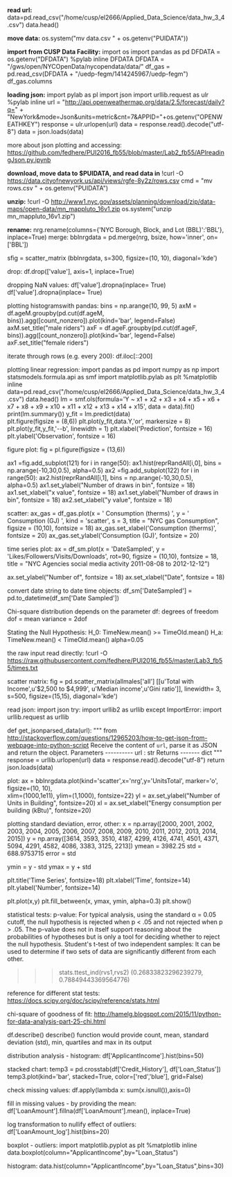 **read url:**
data=pd.read_csv("/home/cusp/el2666/Applied_Data_Science/data_hw_3_4.csv")
data.head()

**move data:**
os.system("mv data.csv " + os.getenv("PUIDATA"))

**import from CUSP Data Facility:**
import os 
import pandas as pd
DFDATA = os.getenv("DFDATA")
%pylab inline
DFDATA
DFDATA = "/gws/open/NYCOpenData/nycopendata/data/"
df_gas = pd.read_csv(DFDATA + "/uedp-fegm/1414245967/uedp-fegm")
df_gas.columns

**loading json:**
import pylab as pl
import json
import urllib.request as ulr
%pylab inline
url = "http://api.openweathermap.org/data/2.5/forecast/daily?q=" + \
"NewYork&mode=Json&units=metric&cnt=7&APPID="+os.getenv("OPENWEATHKEY") 
response = ulr.urlopen(url)
data = response.read().decode("utf-8")
data = json.loads(data)

more about json plotting and accessing:
https://github.com/fedhere/PUI2016_fb55/blob/master/Lab2_fb55/APIreadingJson.py.ipynb

**download, move data to $PUIDATA, and read data in**
!curl -O https://data.cityofnewyork.us/api/views/rgfe-8y2z/rows.csv
cmd = "mv rows.csv " + os.getenv("PUIDATA")

**unzip:**
!curl -O http://www1.nyc.gov/assets/planning/download/zip/data-maps/open-data/mn_mappluto_16v1.zip
os.system("unzip mn_mappluto_16v1.zip")

**rename:**
nrg.rename(columns={'NYC Borough, Block, and Lot (BBL)':'BBL'}, 
           inplace=True)
merge:
bblnrgdata = pd.merge(nrg, bsize, how='inner', on=['BBL'])

sfig = scatter_matrix (bblnrgdata, s=300, figsize=(10, 10), diagonal='kde')

drop:
df.drop(['value'], axis=1, inplace=True)

dropping NaN values:
df['value'].dropna(inplace= True)
df['value'].dropna(inplace= True)

plotting histogramswith pandas:
bins = np.arange(10, 99, 5)
axM = df.ageM.groupby(pd.cut(df.ageM, bins)).agg([count_nonzero]).plot(kind='bar', 
                                                                legend=False)
axM.set_title("male riders")
axF = df.ageF.groupby(pd.cut(df.ageF, bins)).agg([count_nonzero]).plot(kind='bar',
                                                                legend=False)
axF.set_title("female riders")

iterate through rows (e.g. every 200):
df.iloc[::200]

plotting linear regression:
import pandas as pd
import numpy as np
import statsmodels.formula.api as smf
import matplotlib.pylab as plt
%matplotlib inline
data=pd.read_csv("/home/cusp/el2666/Applied_Data_Science/data_hw_3_4.csv")
data.head()
lm = smf.ols(formula='Y ~ x1 + x2 + x3 + x4 + x5 + x6 + x7 + x8 + x9 + x10 + x11 + x12 + x13 + x14 + x15', data = data).fit()
print(lm.summary())
y_fit = lm.predict(data)  
plt.figure(figsize = (8,6))
plt.plot(y_fit,data.Y,'or', markersize = 8) 
plt.plot(y_fit,y_fit,'--b', linewidth = 1)
plt.xlabel('Prediction', fontsize = 16)
plt.ylabel('Observation', fontsize = 16)

figure plot:
fig = pl.figure(figsize = (13,6))

ax1 =fig.add_subplot(121)
for i in range(50):
    ax1.hist(reprRandAll[i,0], bins = np.arange(-10,30,0.5), alpha=0.5)
ax2 =fig.add_subplot(122)
for i in range(50):
    ax2.hist(reprRandAll[i,1], bins = np.arange(-10,30,0.5), alpha=0.5)
ax1.set_ylabel("Number of draws in bin", fontsize = 18)
ax1.set_xlabel("x value", fontsize = 18)
ax1.set_ylabel("Number of draws in bin", fontsize = 18)
ax2.set_xlabel("y value", fontsize = 18)

scatter:
ax_gas = df_gas.plot(x = ' Consumption (therms) ', y = ' Consumption (GJ) ', kind = 'scatter', 
            s = 3, title = "NYC gas Consumption", figsize = (10,10), fontsize = 18)
ax_gas.set_xlabel('Consumption (therms)', fontsize = 20)
ax_gas.set_ylabel('Consumption (GJ)', fontsize = 20)

time series plot:
ax = df_sm.plot(x = 'DateSampled', y = 'Likes/Followers/Visits/Downloads', rot=90, 
                figsize = (10,10), fontsize = 18, 
                title = "NYC Agencies social media activity 2011-08-08 to 2012-12-12")

ax.set_ylabel("Number of", fontsize = 18)
ax.set_xlabel("Date", fontsize = 18)

convert date string to date time objects:
df_sm['DateSampled'] = pd.to_datetime(df_sm['Date Sampled'])

Chi-square distribution
depends on the parameter df: degrees of freedom
dof = mean
variance = 2dof

Stating the Null Hypothesis:
H_0: TimeNew.mean() >= TimeOld.mean()
H_a: TimeNew.mean() < TimeOld.mean()
alpha=0.05

the raw input read directly:
!curl -O https://raw.githubusercontent.com/fedhere/PUI2016_fb55/master/Lab3_fb55/times.txt

scatter matrix:
fig = pd.scatter_matrix(allmales['all']
                   [[u'Total with Income',u'$2,500 to $4,999',
                     u'Median income',u'Gini ratio']],
                   linewidth= 3, s=500, figsize=(15,15), 
                        diagonal='kde')   

read json:
import json
try:
    import urllib2 as urllib
except ImportError:
    import urllib.request as urllib


def get_jsonparsed_data(url):
    """
    from http://stackoverflow.com/questions/12965203/how-to-get-json-from-webpage-into-python-script
    Receive the content of ``url``, parse it as JSON and return the object.
    Parameters
    ----------
    url : str
    Returns
    -------
    dict
    """
    response = urllib.urlopen(url)
    data = response.read().decode("utf-8")
    return json.loads(data)

plot:
ax = bblnrgdata.plot(kind='scatter',x='nrg',y='UnitsTotal',
                     marker='o', figsize=(10, 10),  
                     xlim=(1000,1e11), ylim=(1,1000), fontsize=22)
yl = ax.set_ylabel("Number of Units in Building", fontsize=20)
xl = ax.set_xlabel("Energy consumption per building (kBtu)", fontsize=20)

plotting standard deviation, error, other:
x = np.array([2000, 2001, 2002, 2003, 2004, 2005, 2006, 2007, 2008, 2009, 2010, 2011, 2012, 2013, 2014, 2015])
y = np.array([3614, 3593, 3510, 4187, 4299, 4126, 4741, 4501, 4371, 5094, 4291, 4582, 4086, 3383, 3125, 2213])
ymean = 3982.25
std = 688.9753715
error = std

ymin = y - std
ymax = y + std

plt.title('Time Series', fontsize=18)
plt.xlabel('Time', fontsize=14)
plt.ylabel('Number', fontsize=14)

plt.plot(x,y)
plt.fill_between(x, ymax, ymin, alpha=0.3)
plt.show()

statistical tests:
p-value: For typical analysis, using the standard α = 0.05 cutoff, the null hypothesis is rejected when p < .05 and not rejected when p > .05. The p-value does not in itself support reasoning about the probabilities of hypotheses but is only a tool for deciding whether to reject the null hypothesis.
Student's t-test of two independent samples: It can be used to determine if two sets of data are significantly different from each other.
>>> stats.ttest_ind(rvs1,rvs2)
(0.26833823296239279, 0.78849443369564776)

reference for different stat tests:
https://docs.scipy.org/doc/scipy/reference/stats.html

chi-square of goodness of fit:
http://hamelg.blogspot.com/2015/11/python-for-data-analysis-part-25-chi.html

df.describe()
describe() function would provide count, mean, standard deviation (std), min, quartiles and max in its output 

distribution analysis - histogram:
df['ApplicantIncome'].hist(bins=50)

stacked chart:
temp3 = pd.crosstab(df['Credit_History'], df['Loan_Status'])
temp3.plot(kind='bar', stacked=True, color=['red','blue'], grid=False)

check missing values:
df.apply(lambda x: sum(x.isnull()),axis=0) 
 
fill in missing values - by providing the mean:
df['LoanAmount'].fillna(df['LoanAmount'].mean(), inplace=True)

log transformation to nullify effect of outliers:
df['LoanAmount_log'].hist(bins=20)

boxplot - outliers:
import matplotlib.pyplot as plt
%matplotlib inline
data.boxplot(column="ApplicantIncome",by="Loan_Status")

histogram:
data.hist(column="ApplicantIncome",by="Loan_Status",bins=30)

